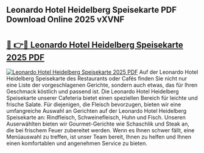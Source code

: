 ## Leonardo Hotel Heidelberg Speisekarte PDF Download Online 2025 vXVNF

# <h2><a href="http://gc6jemj.nevu.top/?p=Leonardo+Hotel+Heidelberg+Speisekarte">🔗 👉🔴 Leonardo Hotel Heidelberg Speisekarte 2025 PDF</a></h2>

[![Leonardo Hotel Heidelberg Speisekarte 2025 PDF](https://i.imgur.com/dBaPXMq.png)](http://gc6jemj.nevu.top/?p=Leonardo+Hotel+Heidelberg+Speisekarte)
Auf der Leonardo Hotel Heidelberg Speisekarte des Restaurants oder Cafés finden Sie nicht nur eine Liste der vorgeschlagenen Gerichte, sondern auch etwas, das für Ihren Geschmack köstlich und passend ist. Die Leonardo Hotel Heidelberg Speisekarte unserer Cafeteria bietet einen speziellen Bereich für leichte und frische Salate. Für diejenigen, die Fleisch bevorzugen, bieten wir eine umfangreiche Auswahl an Gerichten auf der Leonardo Hotel Heidelberg Speisekarte an: Rindfleisch, Schweinefleisch, Huhn und Fisch. Unseren Auserwählten bieten wir Gourmet-Gerichte wie Schaschlik und Steak an, die bei frischem Feuer zubereitet werden. Wenn es Ihnen schwer fällt, eine Menüauswahl zu treffen, ist unser Team bereit, Ihnen zu helfen und Ihnen einen komfortablen und angenehmen Service zu bieten.
